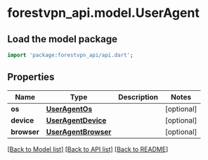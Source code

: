 # forestvpn_api.model.UserAgent

## Load the model package
```dart
import 'package:forestvpn_api/api.dart';
```

## Properties
Name | Type | Description | Notes
------------ | ------------- | ------------- | -------------
**os** | [**UserAgentOs**](UserAgentOs.md) |  | [optional] 
**device** | [**UserAgentDevice**](UserAgentDevice.md) |  | [optional] 
**browser** | [**UserAgentBrowser**](UserAgentBrowser.md) |  | [optional] 

[[Back to Model list]](../README.md#documentation-for-models) [[Back to API list]](../README.md#documentation-for-api-endpoints) [[Back to README]](../README.md)


